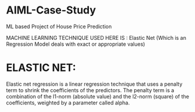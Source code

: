 # AIML-Case-Study
ML based Project of House Price Prediction

MACHINE LEARNING TECHNIQUE USED HERE IS : Elastic Net (Which is an Regression Model deals with exact or appropriate values)

# ELASTIC NET:
Elastic net regression is a linear regression technique that uses a penalty term to shrink the coefficients of the predictors. 
The penalty term is a combination of the l1-norm (absolute value) and the l2-norm (square) of the coefficients, weighted by a parameter called alpha.

